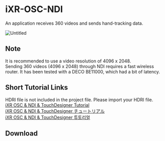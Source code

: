 # iXR-OSC-NDI
An application receives 360 videos and sends hand-tracking data.    

![Untitled](https://github.com/user-attachments/assets/c7b6e0f5-901b-481f-9a32-5da4ff8f3635)

## Note
It is recommended to use a video resolution of 4096 x 2048.    
Sending 360 videos (4096 x 2048) through NDI requires a fast wireless router. It has been tested with a DECO BE11000, which had a bit of latency.

## Short Tutorial Links
HDRI file is not included in the project file. Please import your HDRI file.    
<a href="https://www.gwangyulee.com/p/ixr-osc-ndi-tutorial-en.html" target="_blank">iXR OSC & NDI & TouchDesigner Tutorial</a>    
<a href="https://www.gwangyulee.com/p/ixr-osc-ndi-tutorial-jp.html" target="_blank">iXR OSC & NDI & TouchDesigner チュートリアル</a>    
<a href="https://www.gwangyulee.com/p/ixr-osc-ndi-tutorial-kr.html" target="_blank">iXR OSC & NDI & TouchDesigner 튜토리얼</a>    

## Download
